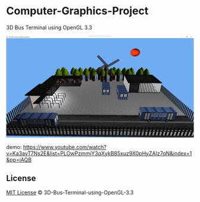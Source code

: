 # Computer-Graphics-Project
3D Bus Terminal using OpenGL 3.3


![3D Bus Terminal](https://github.com/tamim87/3D-Bus-Terminal-using-OpenGL-3.3/blob/main/graphics_project.gif "3D Bus Terminal")



demo:
https://www.youtube.com/watch?v=Ka3ayT7Ns2E&list=PLOwPzmmjY3qXykB85xuz9X0pHyZAIz7qN&index=1&pp=iAQB


## License
[MIT License](https://github.com/tamim87/3D-Bus-Terminal-using-OpenGL-3.3/blob/main/LICENSE) © 3D-Bus-Terminal-using-OpenGL-3.3
